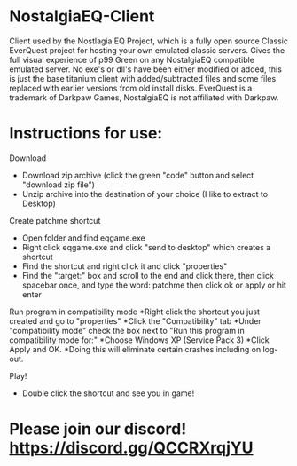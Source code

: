 # NostalgiaEQ-Client
Client used by the Nostlagia EQ Project, which is a fully open source Classic EverQuest project for hosting your own emulated classic servers.  Gives the full visual experience of p99 Green on any NostalgiaEQ compatible emulated server.  No exe's or dll's have been either modified or added, this is just the base titanium client with added/subtracted files and some files replaced with earlier versions from old install disks. EverQuest is a trademark of Darkpaw Games, NostalgiaEQ is not affiliated with Darkpaw.

# Instructions for use:

Download
* Download zip archive (click the green "code" button and select "download zip file")
* Unzip archive into the destination of your choice (I like to extract to Desktop)

Create patchme shortcut
* Open folder and find eqgame.exe
* Right click eqgame.exe and click "send to desktop" which creates a shortcut
* Find the shortcut and right click it and click "properties"
* Find the "target:" box and scroll to the end and click there, then click spacebar once, and type the word: patchme then click ok or apply or hit enter

Run program in compatibility mode
*Right click the shortcut you just created and go to "properties"
*Click the "Compatibility" tab
*Under "compatibility mode" check the box next to "Run this program in compatibility mode for:"
*Choose Windows XP (Service Pack 3)
*Click Apply and OK.
*Doing this will eliminate certain crashes including on log-out.

Play!
* Double click the shortcut and see you in game!

# Please join our discord! https://discord.gg/QCCRXrqjYU
